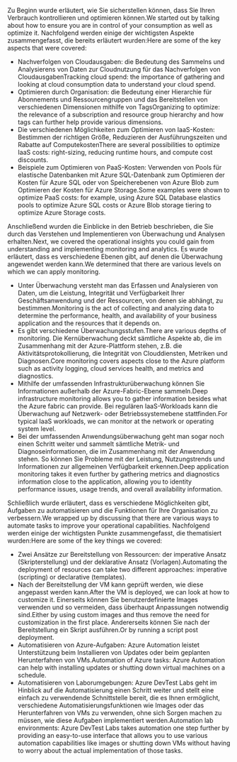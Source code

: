 <span data-ttu-id="dbd95-101">Zu Beginn wurde erläutert, wie Sie sicherstellen können, dass Sie Ihren Verbrauch kontrollieren und optimieren können.</span><span class="sxs-lookup"><span data-stu-id="dbd95-101">We started out by talking about how to ensure you are in control of your consumption as well as optimize it.</span></span> <span data-ttu-id="dbd95-102">Nachfolgend werden einige der wichtigsten Aspekte zusammengefasst, die bereits erläutert wurden:</span><span class="sxs-lookup"><span data-stu-id="dbd95-102">Here are some of the key aspects that were covered:</span></span>

* <span data-ttu-id="dbd95-103">Nachverfolgen von Cloudausgaben: die Bedeutung des Sammelns und Analysierens von Daten zur Cloudnutzung für das Nachverfolgen von Cloudausgaben</span><span class="sxs-lookup"><span data-stu-id="dbd95-103">Tracking cloud spend: the importance of gathering and looking at cloud consumption data to understand your cloud spend.</span></span>
* <span data-ttu-id="dbd95-104">Optimieren durch Organisation: die Bedeutung einer Hierarchie für Abonnements und Ressourcengruppen und das Bereitstellen von verschiedenen Dimensionen mithilfe von Tags</span><span class="sxs-lookup"><span data-stu-id="dbd95-104">Organizing to optimize: the relevance of a subscription and resource group hierarchy and how tags can further help provide various dimensions.</span></span>
* <span data-ttu-id="dbd95-105">Die verschiedenen Möglichkeiten zum Optimieren von IaaS-Kosten: Bestimmen der richtigen Größe, Reduzieren der Ausführungszeiten und Rabatte auf Computekosten</span><span class="sxs-lookup"><span data-stu-id="dbd95-105">There are several possibilities to optimize IaaS costs: right-sizing, reducing runtime hours, and compute cost discounts.</span></span>
* <span data-ttu-id="dbd95-106">Beispiele zum Optimieren von PaaS-Kosten: Verwenden von Pools für elastische Datenbanken mit Azure SQL-Datenbank zum Optimieren der Kosten für Azure SQL oder von Speicherebenen von Azure Blob zum Optimieren der Kosten für Azure Storage.</span><span class="sxs-lookup"><span data-stu-id="dbd95-106">Some examples were shown to optimize PaaS costs: for example, using Azure SQL Database elastics pools to optimize Azure SQL costs or Azure Blob storage tiering to optimize Azure Storage costs.</span></span>

<span data-ttu-id="dbd95-107">Anschließend wurden die Einblicke in den Betrieb beschrieben, die Sie durch das Verstehen und Implementieren von Überwachung und Analysen erhalten.</span><span class="sxs-lookup"><span data-stu-id="dbd95-107">Next, we covered the operational insights you could gain from understanding and implementing monitoring and analytics.</span></span> <span data-ttu-id="dbd95-108">Es wurde erläutert, dass es verschiedene Ebenen gibt, auf denen die Überwachung angewendet werden kann.</span><span class="sxs-lookup"><span data-stu-id="dbd95-108">We determined that there are various levels on which we can apply monitoring.</span></span>

* <span data-ttu-id="dbd95-109">Unter Überwachung versteht man das Erfassen und Analysieren von Daten, um die Leistung, Integrität und Verfügbarkeit Ihrer Geschäftsanwendung und der Ressourcen, von denen sie abhängt, zu bestimmen.</span><span class="sxs-lookup"><span data-stu-id="dbd95-109">Monitoring is the act of collecting and analyzing data to determine the performance, health, and availability of your business application and the resources that it depends on.</span></span>
* <span data-ttu-id="dbd95-110">Es gibt verschiedene Überwachungsstufen.</span><span class="sxs-lookup"><span data-stu-id="dbd95-110">There are various depths of monitoring.</span></span> <span data-ttu-id="dbd95-111">Die Kernüberwachung deckt sämtliche Aspekte ab, die im Zusammenhang mit der Azure-Plattform stehen, z.B. die Aktivitätsprotokollierung, die Integrität von Clouddiensten, Metriken und Diagnosen.</span><span class="sxs-lookup"><span data-stu-id="dbd95-111">Core monitoring covers aspects close to the Azure platform such as activity logging, cloud services health, and metrics and diagnostics.</span></span>
* <span data-ttu-id="dbd95-112">Mithilfe der umfassenden Infrastrukturüberwachung können Sie Informationen außerhalb der Azure-Fabric-Ebene sammeln.</span><span class="sxs-lookup"><span data-stu-id="dbd95-112">Deep infrastructure monitoring allows you to gather information besides what the Azure fabric can provide.</span></span> <span data-ttu-id="dbd95-113">Bei regulären IaaS-Workloads kann die Überwachung auf Netzwerk- oder Betriebssystemebene stattfinden.</span><span class="sxs-lookup"><span data-stu-id="dbd95-113">For typical IaaS workloads, we can monitor at the network or operating system level.</span></span>
* <span data-ttu-id="dbd95-114">Bei der umfassenden Anwendungsüberwachung geht man sogar noch einen Schritt weiter und sammelt sämtliche Metrik- und Diagnoseinformationen, die im Zusammenhang mit der Anwendung stehen. So können Sie Probleme mit der Leistung, Nutzungstrends und Informationen zur allgemeinen Verfügbarkeit erkennen.</span><span class="sxs-lookup"><span data-stu-id="dbd95-114">Deep application monitoring takes it even further by gathering metrics and diagnostics information close to the application, allowing you to identity performance issues, usage trends, and overall availability information.</span></span>

<span data-ttu-id="dbd95-115">Schließlich wurde erläutert, dass es verschiedene Möglichkeiten gibt, Aufgaben zu automatisieren und die Funktionen für Ihre Organisation zu verbessern.</span><span class="sxs-lookup"><span data-stu-id="dbd95-115">We wrapped up by discussing that there are various ways to automate tasks to improve your operational capabilities.</span></span> <span data-ttu-id="dbd95-116">Nachfolgend werden einige der wichtigsten Punkte zusammengefasst, die thematisiert wurden:</span><span class="sxs-lookup"><span data-stu-id="dbd95-116">Here are some of the key things we covered:</span></span>

* <span data-ttu-id="dbd95-117">Zwei Ansätze zur Bereitstellung von Ressourcen: der imperative Ansatz (Skripterstellung) und der deklarative Ansatz (Vorlagen).</span><span class="sxs-lookup"><span data-stu-id="dbd95-117">Automating the deployment of resources can take two different approaches: imperative (scripting) or declarative (templates).</span></span>
* <span data-ttu-id="dbd95-118">Nach der Bereitstellung der VM kann geprüft werden, wie diese angepasst werden kann.</span><span class="sxs-lookup"><span data-stu-id="dbd95-118">After the VM is deployed, we can look at how to customize it.</span></span> <span data-ttu-id="dbd95-119">Einerseits können Sie benutzerdefinierte Images verwenden und so vermeiden, dass überhaupt Anpassungen notwendig sind.</span><span class="sxs-lookup"><span data-stu-id="dbd95-119">Either by using custom images and thus remove the need for customization in the first place.</span></span> <span data-ttu-id="dbd95-120">Andererseits können Sie nach der Bereitstellung ein Skript ausführen.</span><span class="sxs-lookup"><span data-stu-id="dbd95-120">Or by running a script post deployment.</span></span>
* <span data-ttu-id="dbd95-121">Automatisieren von Azure-Aufgaben: Azure Automation leistet Unterstützung beim Installieren von Updates oder beim geplanten Herunterfahren von VMs.</span><span class="sxs-lookup"><span data-stu-id="dbd95-121">Automation of Azure tasks: Azure Automation can help with installing updates or shutting down virtual machines on a schedule.</span></span>
* <span data-ttu-id="dbd95-122">Automatisieren von Laborumgebungen: Azure DevTest Labs geht im Hinblick auf die Automatisierung einen Schritt weiter und stellt eine einfach zu verwendende Schnittstelle bereit, die es Ihnen ermöglicht, verschiedene Automatisierungsfunktionen wie Images oder das Herunterfahren von VMs zu verwenden, ohne sich Sorgen machen zu müssen, wie diese Aufgaben implementiert werden.</span><span class="sxs-lookup"><span data-stu-id="dbd95-122">Automation lab environments: Azure DevTest Labs takes automation one step further by providing an easy-to-use interface that allows you to use various automation capabilities like images or shutting down VMs without having to worry about the actual implementation of those tasks.</span></span>
